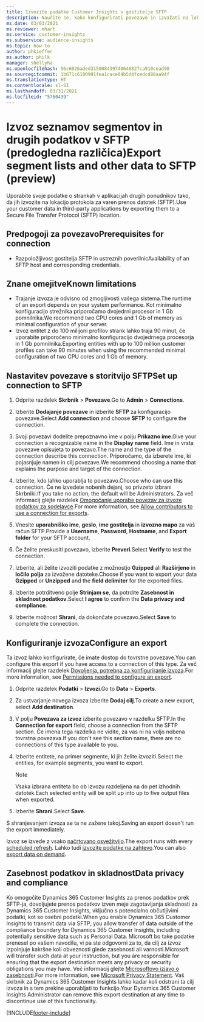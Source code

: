 ```yaml
---
title: Izvozite podatke Customer Insights v gostitelje SFTP
description: Naučite se, kako konfigurirati povezavo in izvažati na lokacijo SFTP.
ms.date: 03/03/2021
ms.reviewer: mhart
ms.service: customer-insights
ms.subservice: audience-insights
ms.topic: how-to
author: phkieffer
ms.author: philk
manager: shellyha
ms.openlocfilehash: 96c6026aded315008439740646827ca910cead90
ms.sourcegitcommit: 1b671c6100991fea1cace04b5d4fcedcd88aa94f
ms.translationtype: HT
ms.contentlocale: sl-SI
ms.lasthandoff: 03/31/2021
ms.locfileid: "5760439"
---
```

# <a name="export-segment-lists-and-other-data-to-sftp-preview"></a><span data-ttu-id="426bd-103">Izvoz seznamov segmentov in drugih podatkov v SFTP (predogledna različica)</span><span class="sxs-lookup"><span data-stu-id="426bd-103">Export segment lists and other data to SFTP (preview)</span></span>

<span data-ttu-id="426bd-104">Uporabite svoje podatke o strankah v aplikacijah drugih ponudnikov tako, da jih izvozite na lokacijo protokola za varen prenos datotek (SFTP).</span><span class="sxs-lookup"><span data-stu-id="426bd-104">Use your customer data in third-party applications by exporting them to a Secure File Transfer Protocol (SFTP) location.</span></span>

## <a name="prerequisites-for-connection"></a><span data-ttu-id="426bd-105">Predpogoji za povezavo</span><span class="sxs-lookup"><span data-stu-id="426bd-105">Prerequisites for connection</span></span>

- <span data-ttu-id="426bd-106">Razpoložljivost gostitelja SFTP in ustreznih poverilnic</span><span class="sxs-lookup"><span data-stu-id="426bd-106">Availability of an SFTP host and corresponding credentials.</span></span>

## <a name="known-limitations"></a><span data-ttu-id="426bd-107">Znane omejitve</span><span class="sxs-lookup"><span data-stu-id="426bd-107">Known limitations</span></span>

- <span data-ttu-id="426bd-108">Trajanje izvoza je odvisno od zmogljivosti vašega sistema.</span><span class="sxs-lookup"><span data-stu-id="426bd-108">The runtime of an export depends on your system performance.</span></span> <span data-ttu-id="426bd-109">Kot minimalno konfiguracijo strežnika priporočamo dvojedrni procesor in 1 Gb pomnilnika.</span><span class="sxs-lookup"><span data-stu-id="426bd-109">We recommend two CPU cores and 1 Gb of memory as minimal configuration of your server.</span></span> 
- <span data-ttu-id="426bd-110">Izvoz entitet z do 100 milijoni profilov strank lahko traja 90 minut, če uporabite priporočeno minimalno konfiguracijo dvojedrnega procesorja in 1 Gb pomnilnika.</span><span class="sxs-lookup"><span data-stu-id="426bd-110">Exporting entities with up to 100 million customer profiles can take 90 minutes when using the recommended minimal configuration of two CPU cores and 1 Gb of memory.</span></span> 

## <a name="set-up-connection-to-sftp"></a><span data-ttu-id="426bd-111">Nastavitev povezave s storitvijo SFTP</span><span class="sxs-lookup"><span data-stu-id="426bd-111">Set up connection to SFTP</span></span>

1. <span data-ttu-id="426bd-112">Odprite razdelek **Skrbnik** > **Povezave**.</span><span class="sxs-lookup"><span data-stu-id="426bd-112">Go to **Admin** > **Connections**.</span></span>

1. <span data-ttu-id="426bd-113">Izberite **Dodajanje povezave** in izberite **SFTP** za konfiguracijo povezave.</span><span class="sxs-lookup"><span data-stu-id="426bd-113">Select **Add connection** and choose **SFTP** to configure the connection.</span></span>

1. <span data-ttu-id="426bd-114">Svoji povezavi dodelite prepoznavno ime v polju **Prikazno ime**.</span><span class="sxs-lookup"><span data-stu-id="426bd-114">Give your connection a recognizable name in the **Display name** field.</span></span> <span data-ttu-id="426bd-115">Ime in vrsta povezave opisujeta to povezavo.</span><span class="sxs-lookup"><span data-stu-id="426bd-115">The name and the type of the connection describe this connection.</span></span> <span data-ttu-id="426bd-116">Priporočamo, da izberete ime, ki pojasnjuje namen in cilj povezave.</span><span class="sxs-lookup"><span data-stu-id="426bd-116">We recommend choosing a name that explains the purpose and target of the connection.</span></span>

1. <span data-ttu-id="426bd-117">Izberite, kdo lahko uporablja to povezavo.</span><span class="sxs-lookup"><span data-stu-id="426bd-117">Choose who can use this connection.</span></span> <span data-ttu-id="426bd-118">Če ne izvedete nobenih dejanj, so privzeto izbrani Skrbniki.</span><span class="sxs-lookup"><span data-stu-id="426bd-118">If you take no action, the default will be Administrators.</span></span> <span data-ttu-id="426bd-119">Za več informacij glejte razdelek [Omogočanje uporabe povezav za izvoze podatkov za sodelavce](connections.md#allow-contributors-to-use-a-connection-for-exports).</span><span class="sxs-lookup"><span data-stu-id="426bd-119">For more information, see [Allow contributors to use a connection for exports](connections.md#allow-contributors-to-use-a-connection-for-exports).</span></span>

1. <span data-ttu-id="426bd-120">Vnesite **uporabniško ime**, **geslo**, **ime gostitelja** in **izvozno mapo** za vaš račun SFTP.</span><span class="sxs-lookup"><span data-stu-id="426bd-120">Provide a **Username**, **Password**, **Hostname**, and **Export folder** for your SFTP account.</span></span>

1. <span data-ttu-id="426bd-121">Če želite preskusiti povezavo, izberite **Preveri**.</span><span class="sxs-lookup"><span data-stu-id="426bd-121">Select **Verify** to test the connection.</span></span>

1. <span data-ttu-id="426bd-122">Izberite, ali želite izvoziti podatke z možnostjo **Gzipped** ali **Razširjeno** in **ločilo polja** za izvožene datoteke.</span><span class="sxs-lookup"><span data-stu-id="426bd-122">Choose if you want to export your data **Gzipped** or **Unzipped** and the **field delimiter** for the exported files.</span></span>

1. <span data-ttu-id="426bd-123">Izberite potrditveno polje **Strinjam se**, da potrdite **Zasebnost in skladnost podatkov**.</span><span class="sxs-lookup"><span data-stu-id="426bd-123">Select **I agree** to confirm the **Data privacy and compliance**.</span></span>

1. <span data-ttu-id="426bd-124">Izberite možnost **Shrani**, da dokončate povezavo.</span><span class="sxs-lookup"><span data-stu-id="426bd-124">Select **Save** to complete the connection.</span></span>

## <a name="configure-an-export"></a><span data-ttu-id="426bd-125">Konfiguriranje izvoza</span><span class="sxs-lookup"><span data-stu-id="426bd-125">Configure an export</span></span>

<span data-ttu-id="426bd-126">Ta izvoz lahko konfigurirate, če imate dostop do tovrstne povezave.</span><span class="sxs-lookup"><span data-stu-id="426bd-126">You can configure this export if you have access to a connection of this type.</span></span> <span data-ttu-id="426bd-127">Za več informacij glejte razdelek [Dovoljenja, potrebna za konfiguriranje izvoza](export-destinations.md#set-up-a-new-export).</span><span class="sxs-lookup"><span data-stu-id="426bd-127">For more information, see [Permissions needed to configure an export](export-destinations.md#set-up-a-new-export).</span></span>

1. <span data-ttu-id="426bd-128">Odprite razdelek **Podatki** > **Izvozi**.</span><span class="sxs-lookup"><span data-stu-id="426bd-128">Go to **Data** > **Exports**.</span></span>

1. <span data-ttu-id="426bd-129">Za ustvarjanje novega izvoza izberite **Dodaj cilj**.</span><span class="sxs-lookup"><span data-stu-id="426bd-129">To create a new export, select **Add destination**.</span></span>

1. <span data-ttu-id="426bd-130">V polju **Povezava za izvoz** izberite povezavo v razdelku SFTP.</span><span class="sxs-lookup"><span data-stu-id="426bd-130">In the **Connection for export** field, choose a connection from the SFTP section.</span></span> <span data-ttu-id="426bd-131">Če imena tega razdelka ne vidite, za vas ni na voljo nobena tovrstna povezava.</span><span class="sxs-lookup"><span data-stu-id="426bd-131">If you don't see this section name, there are no connections of this type available to you.</span></span>

1. <span data-ttu-id="426bd-132">Izberite entitete, na primer segmente, ki jih želite izvoziti.</span><span class="sxs-lookup"><span data-stu-id="426bd-132">Select the entities, for example segments, you want to export.</span></span>

   > [!NOTE]
   > <span data-ttu-id="426bd-133">Vsaka izbrana entiteta bo ob izvozu razdeljena na do pet izhodnih datotek.</span><span class="sxs-lookup"><span data-stu-id="426bd-133">Each selected entity will be split up into up to five output files when exported.</span></span> 

1. <span data-ttu-id="426bd-134">Izberite **Shrani**.</span><span class="sxs-lookup"><span data-stu-id="426bd-134">Select **Save**.</span></span>

<span data-ttu-id="426bd-135">S shranjevanjem izvoza se ta ne zažene takoj.</span><span class="sxs-lookup"><span data-stu-id="426bd-135">Saving an export doesn't run the export immediately.</span></span>

<span data-ttu-id="426bd-136">Izvoz se izvede z vsako [načrtovano osvežitvijo](system.md#schedule-tab).</span><span class="sxs-lookup"><span data-stu-id="426bd-136">The export runs with every [scheduled refresh](system.md#schedule-tab).</span></span> <span data-ttu-id="426bd-137">Lahko tudi [izvozite podatke na zahtevo](export-destinations.md#run-exports-on-demand).</span><span class="sxs-lookup"><span data-stu-id="426bd-137">You can also [export data on demand](export-destinations.md#run-exports-on-demand).</span></span> 

## <a name="data-privacy-and-compliance"></a><span data-ttu-id="426bd-138">Zasebnost podatkov in skladnost</span><span class="sxs-lookup"><span data-stu-id="426bd-138">Data privacy and compliance</span></span>

<span data-ttu-id="426bd-139">Ko omogočite Dynamics 365 Customer Insights za prenos podatkov prek SFTP-ja, dovoljujete prenos podatkov izven meje zagotavljanja skladnosti za Dynamics 365 Customer Insights, vključno s potencialno občutljivimi podatki, kot so osebni podatki.</span><span class="sxs-lookup"><span data-stu-id="426bd-139">When you enable Dynamics 365 Customer Insights to transmit data via SFTP, you allow transfer of data outside of the compliance boundary for Dynamics 365 Customer Insights, including potentially sensitive data such as Personal Data.</span></span> <span data-ttu-id="426bd-140">Microsoft bo take podatke prenesel po vašem navodilu, vi pa ste odgovorni za to, da cilj za izvoz izpolnjuje kakršne koli obveznosti glede zasebnosti ali varnosti.</span><span class="sxs-lookup"><span data-stu-id="426bd-140">Microsoft will transfer such data at your instruction, but you are responsible for ensuring that the export destination meets any privacy or security obligations you may have.</span></span> <span data-ttu-id="426bd-141">Več informacij glejte [Microsoftovo izjavo o zasebnosti](https://go.microsoft.com/fwlink/?linkid=396732).</span><span class="sxs-lookup"><span data-stu-id="426bd-141">For more information, see [Microsoft Privacy Statement](https://go.microsoft.com/fwlink/?linkid=396732).</span></span>
<span data-ttu-id="426bd-142">Vaš skrbnik za Dynamics 365 Customer Insights lahko kadar koli odstrani ta cilj izvoza in s tem prekine uporabljati to funkcijo.</span><span class="sxs-lookup"><span data-stu-id="426bd-142">Your Dynamics 365 Customer Insights Administrator can remove this export destination at any time to discontinue use of this functionality.</span></span>

[!INCLUDE[footer-include](../includes/footer-banner.md)]
